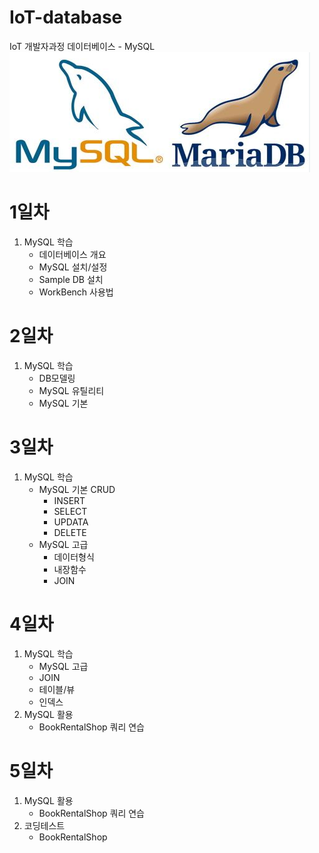 # IoT-database
IoT 개발자과정 데이터베이스 - MySQL  
![MySQL](https://raw.githubusercontent.com/JuHyunLee99/IoT-database/main/Images/MySQL.png)

# 1일차
1. MySQL 학습
    - 데이터베이스 개요
    - MySQL 설치/설정
    - Sample DB 설치
    - WorkBench 사용법

# 2일차
1. MySQL 학습
    - DB모델링
    - MySQL 유틸리티
    - MySQL 기본

# 3일차
1. MySQL 학습
    - MySQL 기본 CRUD
        - INSERT
        - SELECT
        - UPDATA
        - DELETE
    - MySQL 고급
        - 데이터형식
        - 내장함수
        - JOIN

# 4일차
1. MySQL 학습
    - MySQL 고급
    - JOIN
    - 테이블/뷰
    - 인덱스
2. MySQL 활용
    - BookRentalShop 쿼리 연습

# 5일차
1. MySQL 활용 
    - BookRentalShop 쿼리 연습
2. 코딩테스트
    - BookRentalShop
